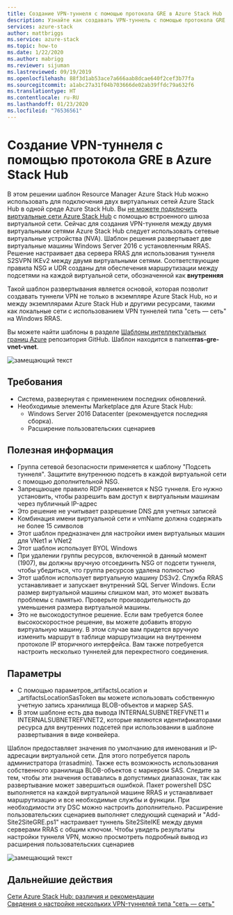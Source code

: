 ```yaml
---
title: Создание VPN-туннеля с помощью протокола GRE в Azure Stack Hub | Документация Майкрософт
description: Узнайте как создавать VPN-туннель с помощью протокола GRE в Azure Stack Hub.
services: azure-stack
author: mattbriggs
ms.service: azure-stack
ms.topic: how-to
ms.date: 1/22/2020
ms.author: mabrigg
ms.reviewer: sijuman
ms.lastreviewed: 09/19/2019
ms.openlocfilehash: 88f3d1ab53ace7a666aab8dcae640f2cef3b77fa
ms.sourcegitcommit: a1abc27a31f04b703666de02ab39ffdc79a632f6
ms.translationtype: HT
ms.contentlocale: ru-RU
ms.lasthandoff: 01/23/2020
ms.locfileid: "76536561"
---
```

# <a name="how-to-create-a-vpn-tunnel-using-gre-in-azure-stack-hub"></a>Создание VPN-туннеля с помощью протокола GRE в Azure Stack Hub

В этом решении шаблон Resource Manager Azure Stack Hub можно использовать для подключения двух виртуальных сетей Azure Stack Hub в одной среде Azure Stack Hub. Вы [не можете подключить виртуальные сети Azure Stack Hub](https://docs.microsoft.com/azure-stack/user/azure-stack-network-differences) с помощью встроенного шлюза виртуальной сети. Сейчас для создания VPN-туннеля между двумя виртуальными сетями Azure Stack Hub следует использовать сетевые виртуальные устройства (NVA). Шаблон решения развертывает две виртуальные машины Windows Server 2016 с установленным RRAS. Решение настраивает два сервера RRAS для использования туннеля S2SVPN IKEv2 между двумя виртуальными сетями. Соответствующие правила NSG и UDR созданы для обеспечения маршрутизации между подсетями на каждой виртуальной сети, обозначенной как **внутренняя** 

Такой шаблон развертывания является основой, которая позволит создавать туннели VPN не только в экземпляре Azure Stack Hub, но и между экземплярами Azure Stack Hub и другими ресурсами, такими как локальные сети с использованием VPN туннелей типа "сеть — сеть" на Windows RRAS.

Вы можете найти шаблоны в разделе [Шаблоны интеллектуальных границ Azure](https://github.com/Azure-Samples/azure-intelligent-edge-patterns) репозитория GitHub. Шаблон находится в папке**rras-gre-vnet-vnet**. 

![замещающий текст](./media/azure-stack-network-howto-vpn-tunnel-gre/overview.png)

## <a name="requirements"></a>Требования

- Система, развернутая с применением последних обновлений. 
- Необходимые элементы Marketplace для Azure Stack Hub:
    -  Windows Server 2016 Datacenter (рекомендуется последняя сборка).
    -  Расширение пользовательских сценариев

## <a name="things-to-consider"></a>Полезная информация

- Группа сетевой безопасности применяется к шаблону "Подсеть туннеля". Защитите внутреннюю подсеть в каждой виртуальной сети с помощью дополнительной NSG.
- Запрещающее правило RDP применяется к NSG туннеля. Его нужно установить, чтобы разрешить вам доступ к виртуальным машинам через публичный IP-адрес
- Это решение не учитывает разрешение DNS для учетных записей
- Комбинация имени виртуальной сети и vmName должна содержать не более 15 символов
- Этот шаблон предназначен для настройки имен виртуальных машин для VNet1 и VNet2
- Этот шаблон использует BYOL Windows
- При удалении группы ресурсов, включенной в данный момент (1907), вы должны вручную отсоединить NSG от подсети туннеля, чтобы убедиться, что группа ресурсов удалена полностью
- Этот шаблон использует виртуальную машину DS3v2. Служба RRAS устанавливает и запускает внутренний SQL Server Windows. Если размер виртуальной машины слишком мал, это может вызвать проблемы с памятью. Проверьте производительность до уменьшения размера виртуальной машины.
- Это не высокодоступное решение. Если вам требуется более высокоскоростное решение, вы можете добавить вторую виртуальную машину. В этом случае вам придется вручную изменить маршрут в таблице маршрутизации на внутреннем протоколе IP вторичного интерфейса. Вам также потребуется настроить несколько туннелей для перекрестного соединения.

## <a name="options"></a>Параметры

- С помощью параметров_artifactsLocation и _artifactsLocationSasToken вы можете использовать собственную учетную запись хранилища BLOB-объектов и маркер SAS.
- В этом шаблоне есть два вывода INTERNALSUBNETREFVNET1 и INTERNALSUBNETREFVNET2, которые являются идентификаторами ресурса для внутренних подсетей при использовании в шаблоне развертывания в виде конвейера.

Шаблон предоставляет значения по умолчанию для именования и IP-адресации виртуальной сети. Для этого потребуется пароль администратора (rrasadmin). Также есть возможность использования собственного хранилища BLOB-объектов с маркером SAS. Следите за тем, чтобы эти значения оставались в допустимых диапазонах, так как развертывание может завершиться ошибкой. Пакет powershell DSC выполняется на каждой виртуальной машине RRAS и устанавливает маршрутизацию и все необходимые службы и функции. При необходимости эту DSC можно настроить дополнительно. Расширение пользовательских сценариев выполняет следующий сценарий и "Add-Site2SiteGRE.ps1" настраивает туннель Site2SiteIKE между двумя серверами RRAS с общим ключом. Чтобы увидеть результаты настройки туннеля VPN, можно просмотреть подробный вывод из расширения пользовательских сценариев

![замещающий текст](./media/azure-stack-network-howto-vpn-tunnel-gre/s2svpntunnel.png)

## <a name="next-steps"></a>Дальнейшие действия

[Сети Azure Stack Hub: различия и рекомендации](azure-stack-network-differences.md)  
[Сведения о настройке нескольких VPN-туннелей типа "сеть — сеть"](network-howto-vpn-tunnel.md)